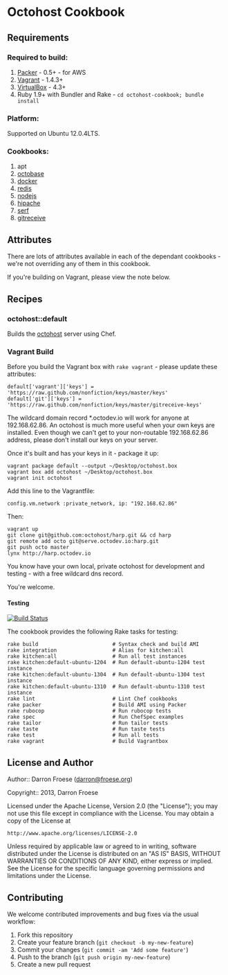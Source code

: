 Octohost Cookbook
=================

Requirements
------------

### Required to build:

1. [Packer](http://www.packer.io/downloads.html) - 0.5+ - for AWS
2. [Vagrant](http://www.vagrantup.com/downloads.html) - 1.4.3+
3. [VirtualBox](https://www.virtualbox.org/wiki/Downloads) - 4.3+
4. Ruby 1.9+ with Bundler and Rake - `cd octohost-cookbook; bundle install`

### Platform:

Supported on Ubuntu 12.0.4LTS.

### Cookbooks:

1. apt
2. [octobase](https://github.com/darron/octobase-cookbook)
3. [docker](https://github.com/darron/docker-cookbook)
4. [redis](https://github.com/darron/redis-cookbook)
5. [nodejs](https://github.com/darron/nodejs-cookbook)
6. [hipache](https://github.com/darron/hipache-cookbook)
7. [serf](https://github.com/darron/serf-cookbook)
8. [gitreceive](https://github.com/darron/gitreceive-cookbook)

Attributes
----------

There are lots of attributes available in each of the dependant cookbooks - we're not overriding any of them in this cookbook.

If you're building on Vagrant, please view the note below.

Recipes
-------

### octohost::default

Builds the [octohost](https://github.com/octohost/octohost) server using Chef.

### Vagrant Build

Before you build the Vagrant box with `rake vagrant` - please update these attributes:

    default['vagrant']['keys'] = 'https://raw.github.com/nonfiction/keys/master/keys'
    default['git']['keys'] = 'https://raw.github.com/nonfiction/keys/master/gitreceive-keys'

The wildcard domain record *.octodev.io will work for anyone at 192.168.62.86. An octohost is much more useful when your own keys are installed. Even though we can't get to your non-routable 192.168.62.86 address, please don't install our keys on your server.

Once it's built and has your keys in it - package it up:

    vagrant package default --output ~/Desktop/octohost.box
    vagrant box add octohost ~/Desktop/octohost.box
    vagrant init octohost

Add this line to the Vagrantfile:

    config.vm.network :private_network, ip: "192.168.62.86"

Then:

    vagrant up
    git clone git@github.com:octohost/harp.git && cd harp
    git remote add octo git@serve.octodev.io:harp.git
    git push octo master
    lynx http://harp.octodev.io

You know have your own local, private octohost for development and testing - with a free wildcard dns record.

You're welcome.

#### Testing

[![Build Status](https://travis-ci.org/octohost/octohost-cookbook.png?branch=master)](https://travis-ci.org/octohost/octohost-cookbook)

The cookbook provides the following Rake tasks for testing:

    rake build                        # Syntax check and build AMI
    rake integration                  # Alias for kitchen:all
    rake kitchen:all                  # Run all test instances
    rake kitchen:default-ubuntu-1204  # Run default-ubuntu-1204 test instance
    rake kitchen:default-ubuntu-1304  # Run default-ubuntu-1304 test instance
    rake kitchen:default-ubuntu-1310  # Run default-ubuntu-1310 test instance
    rake lint                         # Lint Chef cookbooks
    rake packer                       # Build AMI using Packer
    rake rubocop                      # Run rubocop tests
    rake spec                         # Run ChefSpec examples
    rake tailor                       # Run tailor tests
    rake taste                        # Run taste tests
    rake test                         # Run all tests
    rake vagrant                      # Build Vagrantbox

License and Author
------------------

Author:: Darron Froese (darron@froese.org)

Copyright:: 2013, Darron Froese

Licensed under the Apache License, Version 2.0 (the "License");
you may not use this file except in compliance with the License.
You may obtain a copy of the License at

    http://www.apache.org/licenses/LICENSE-2.0

Unless required by applicable law or agreed to in writing, software
distributed under the License is distributed on an "AS IS" BASIS,
WITHOUT WARRANTIES OR CONDITIONS OF ANY KIND, either express or implied.
See the License for the specific language governing permissions and
limitations under the License.

Contributing
------------

We welcome contributed improvements and bug fixes via the usual workflow:

1. Fork this repository
2. Create your feature branch (`git checkout -b my-new-feature`)
3. Commit your changes (`git commit -am 'Add some feature'`)
4. Push to the branch (`git push origin my-new-feature`)
5. Create a new pull request
